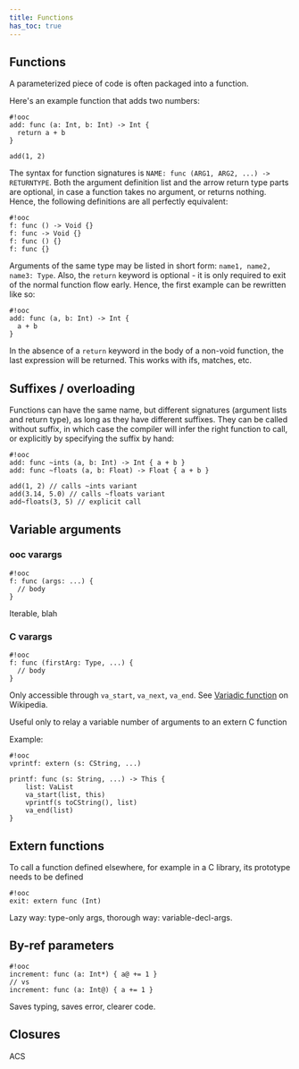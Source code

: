```yaml
---
title: Functions
has_toc: true
---
```


## Functions

A parameterized piece of code is often packaged into a function.

Here's an example function that adds two numbers:

    #!ooc
    add: func (a: Int, b: Int) -> Int {
      return a + b
    }

    add(1, 2)

The syntax for function signatures is `NAME: func (ARG1, ARG2, ...) -> RETURNTYPE`.
Both the argument definition list and the arrow return type parts are optional, in case
a function takes no argument, or returns nothing. Hence, the following definitions are
all perfectly equivalent:

    #!ooc
    f: func () -> Void {}
    f: func -> Void {}
    f: func () {}
    f: func {}

Arguments of the same type may be listed in short form: `name1, name2, name3: Type`.
Also, the `return` keyword is optional - it is only required to exit of the normal
function flow early. Hence, the first example can be rewritten like so:

    #!ooc
    add: func (a, b: Int) -> Int {
      a + b
    }

In the absence of a `return` keyword in the body of a non-void function, the last
expression will be returned. This works with ifs, matches, etc.

## Suffixes / overloading

Functions can have the same name, but different signatures (argument lists and
return type), as long as they have different suffixes. They can be called without
suffix, in which case the compiler will infer the right function to call, or
explicitly by specifying the suffix by hand:

    #!ooc
    add: func ~ints (a, b: Int) -> Int { a + b }
    add: func ~floats (a, b: Float) -> Float { a + b }

    add(1, 2) // calls ~ints variant
    add(3.14, 5.0) // calls ~floats variant
    add~floats(3, 5) // explicit call

## Variable arguments

### ooc varargs

    #!ooc
    f: func (args: ...) {
      // body
    }

Iterable, blah

### C varargs

    #!ooc
    f: func (firstArg: Type, ...) {
      // body
    }

Only accessible through `va_start`, `va_next`, `va_end`. See [Variadic function][varia] on Wikipedia.

[varia]: http://en.wikipedia.org/wiki/Variadic_function

Useful only to relay a variable number of arguments to an extern C function

Example:

    #!ooc
    vprintf: extern (s: CString, ...)

    printf: func (s: String, ...) -> This {
        list: VaList
        va_start(list, this)
        vprintf(s toCString(), list)
        va_end(list)
    }

## Extern functions

To call a function defined elsewhere, for example in a C library, its prototype
needs to be defined

    #!ooc
    exit: extern func (Int)

Lazy way: type-only args, thorough way: variable-decl-args.

## By-ref parameters

    #!ooc
    increment: func (a: Int*) { a@ += 1 }
    // vs
    increment: func (a: Int@) { a += 1 }

Saves typing, saves error, clearer code.

## Closures

ACS
